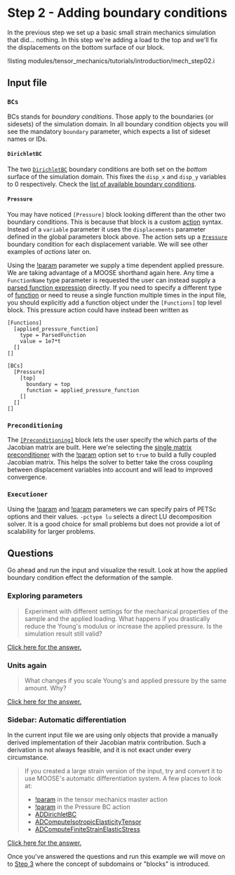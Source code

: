 # Step 2 - Adding boundary conditions

In the previous step we set up a basic small strain mechanics simulation that
did... nothing. In this step we're adding a load to the top and we'll fix the
displacements on the bottom surface of our block.

!listing modules/tensor_mechanics/tutorials/introduction/mech_step02.i

## Input file

### `BCs`

BCs stands for *boundary conditions*. Those apply to the boundaries (or
sidesets) of the simulation domain. In all boundary condition objects you will
see the mandatory `boundary` parameter, which expects a list of sideset names or
IDs.

#### `DirichletBC`

The two [`DirichletBC`](DirichletBC.md) boundary conditions are both set on the
*bottom* surface of the simulation domain. This fixes the `disp_x` and `disp_y`
variables to 0 respectively. Check the
[list of available boundary conditions](tutorials/introduction/supplemental02.md).

#### `Pressure`

You may have noticed `[Pressure]` block looking different than the other two
boundary conditions. This is because that block is a custom
[action](PressureAction.md) syntax. Instead of a `variable` parameter it uses
the `displacements` parameter defined in the global parameters block above. The
action sets up a [`Pressure`](Pressure.md) boundary condition for each
displacement variable. We will see other examples of *actions* later on.

Using the [!param](/BCs/Pressure/PressureAction/function) parameter we supply a
time dependent applied pressure. We are taking advantage of a MOOSE shorthand
again here. Any time a `FunctionName` type parameter is requested the user can
instead supply a [parsed function expression](MooseParsedFunction.md) directly.
If you need to specify a different type of [function](Functions/index.md) or
need to reuse a single function multiple times in the input file, you should
explicitly add a function object under the `[Functions]` top level block. This
pressure action could have instead been written as

```
[Functions]
  [applied_pressure_function]
    type = ParsedFunction
    value = 1e7*t
  []
[]

[BCs]
  [Pressure]
    [top]
      boundary = top
      function = applied_pressure_function
    []
  []
[]

```

### `Preconditioning`

The [`[Preconditioning]`](syntax/Preconditioning/index.md) block lets the user
specify the which parts of the Jacobian matrix are built. Here we're selecting
the [single matrix preconditioner](SingleMatrixPreconditioner.md) with the
[!param](/Preconditioning/SMP/full) option set to `true` to build a fully
coupled Jacobian matrix. This helps the solver to better take the cross coupling
between displacement variables into account and will lead to improved
convergence.

### `Executioner`

Using the [!param](/Executioner/Transient/petsc_options_iname) and
[!param](/Executioner/Transient/petsc_options_value) parameters we can specify
pairs of PETSc options and their values. `-pctype lu` selects a direct LU
decomposition solver. It is a good choice for small problems  but does not provide
a lot of scalability for larger problems.

## Questions

Go ahead and run the input and visualize the result. Look at how the applied
boundary condition effect the deformation of the sample.

### Exploring parameters

> Experiment with different settings for the mechanical properties of the sample
> and the applied loading. What happens if you drastically reduce the Young's
> modulus or increase the applied pressure. Is the simulation result still valid?

[Click here for the answer.](tensor_mechanics/tutorials/introduction/answer02a.md)

### Units again

> What changes if you scale Young's and applied pressure by the same amount. Why?

[Click here for the answer.](tensor_mechanics/tutorials/introduction/answer02b.md)

### Sidebar: Automatic differentiation

In the current input file we are using only objects that provide a manually
derived implementation of their Jacobian matrix contribution. Such a derivation
is not always feasible, and it is not exact under every circumstance.

> If you created a large strain version of the input, try and convert it to use
> MOOSE's automatic differentiation system. A few places to look at:
>
> - [!param](/Modules/TensorMechanics/Master/TensorMechanicsAction/use_automatic_differentiation) in the tensor mechanics master action
> - [!param](/BCs/Pressure/PressureAction/use_automatic_differentiation) in the Pressure BC action
> - [ADDirichletBC](ADDirichletBC.md)
> - [ADComputeIsotropicElasticityTensor](ComputeIsotropicElasticityTensor.md)
> - [ADComputeFiniteStrainElasticStress](ADComputeFiniteStrainElasticStress.md)

[Click here for the answer.](tensor_mechanics/tutorials/introduction/answer02c.md)

Once you've answered the questions and run this example we will move on to
[Step 3](tensor_mechanics/tutorials/introduction/step03.md) where the concept of subdomains or "blocks" is
introduced.
